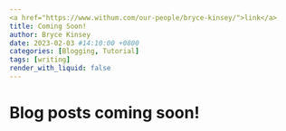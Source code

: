 ```yaml
---
<a href="https://www.withum.com/our-people/bryce-kinsey/">link</a>
title: Coming Soon!
author: Bryce Kinsey
date: 2023-02-03 #14:10:00 +0800
categories: [Blogging, Tutorial]
tags: [writing]
render_with_liquid: false
---
```


# Blog posts coming soon!
